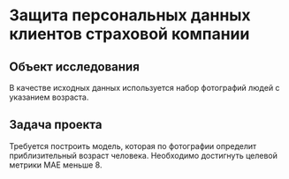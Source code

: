 # Защита персональных данных клиентов страховой компании

## Объект исследования
В качестве исходных данных используется набор фотографий людей с указанием возраста.

## Задача проекта
Требуется построить модель, которая по фотографии определит приблизительный возраст человека. Необходимо достигнуть целевой метрики MAE меньше 8.

